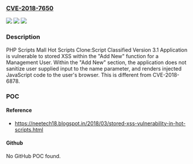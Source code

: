 ### [CVE-2018-7650](https://cve.mitre.org/cgi-bin/cvename.cgi?name=CVE-2018-7650)
![](https://img.shields.io/static/v1?label=Product&message=n%2Fa&color=blue)
![](https://img.shields.io/static/v1?label=Version&message=n%2Fa&color=blue)
![](https://img.shields.io/static/v1?label=Vulnerability&message=n%2Fa&color=brighgreen)

### Description

PHP Scripts Mall Hot Scripts Clone:Script Classified Version 3.1 Application is vulnerable to stored XSS within the "Add New" function for a Management User. Within the "Add New" section, the application does not sanitize user supplied input to the name parameter, and renders injected JavaScript code to the user's browser. This is different from CVE-2018-6878.

### POC

#### Reference
- https://neetech18.blogspot.in/2018/03/stored-xss-vulnerability-in-hot-scripts.html

#### Github
No GitHub POC found.


